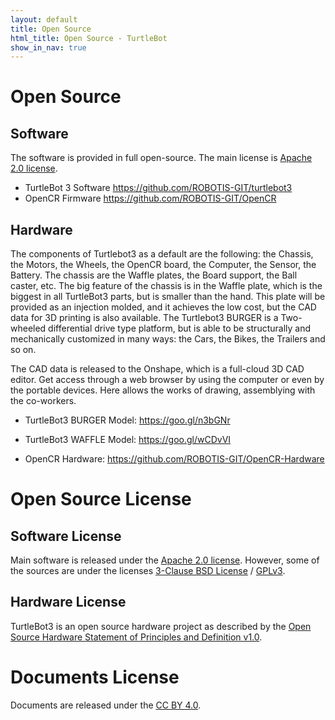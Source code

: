 ```yaml
---
layout: default
title: Open Source
html_title: Open Source - TurtleBot
show_in_nav: true
---
```


# Open Source

## Software

The software is provided in full open-source. The main license is [Apache 2.0 license](https://www.apache.org/licenses/LICENSE-2.0).

- TurtleBot 3 Software <https://github.com/ROBOTIS-GIT/turtlebot3>
- OpenCR Firmware <https://github.com/ROBOTIS-GIT/OpenCR>

## Hardware

The components of Turtlebot3 as a default are the following: the Chassis, the Motors, the Wheels, the OpenCR board, the Computer, the Sensor, the Battery. The chassis are the Waffle plates, the Board support, the Ball caster, etc. The big feature of the chassis is in the Waffle plate, which is the biggest in all TurtleBot3 parts, but is smaller than the hand. This plate will be provided as an injection molded, and it achieves the low cost, but the CAD data for 3D printing is also available. The Turtlebot3 BURGER is a Two-wheeled differential drive type platform, but is able to be structurally and mechanically customized in many ways: the Cars, the Bikes, the Trailers and so on.

The CAD data is released to the Onshape, which is a full-cloud 3D CAD editor. Get access through a web browser by using the computer or even by the portable devices. Here allows the works of drawing, assemblying with the co-workers.

- TurtleBot3 BURGER Model: <https://goo.gl/n3bGNr>
- TurtleBot3 WAFFLE Model: <https://goo.gl/wCDvVI>

- OpenCR Hardware: <https://github.com/ROBOTIS-GIT/OpenCR-Hardware>


# Open Source License

## Software License

Main software is released under the [Apache 2.0 license](https://www.apache.org/licenses/LICENSE-2.0). However, some of the sources are under the licenses [3-Clause BSD License](https://opensource.org/licenses/BSD-3-Clause) / [GPLv3](https://opensource.org/licenses/GPL-3.0).

## Hardware License

TurtleBot3 is an open source hardware project as described by the [Open Source Hardware Statement of Principles and Definition v1.0](http://freedomdefined.org/OSHW).


# Documents License

Documents are released under the [CC BY 4.0](https://creativecommons.org/licenses/by/4.0/).
